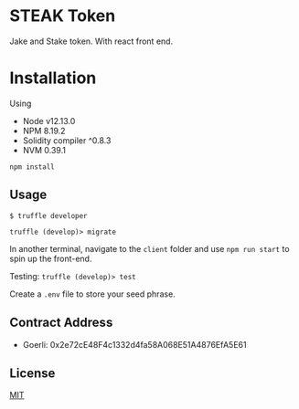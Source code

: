 # STEAK Token
Jake and Stake token. With react front end.

# Installation
Using
- Node v12.13.0
- NPM 8.19.2
- Solidity compiler ^0.8.3
- NVM 0.39.1

`npm install`

## Usage
`$ truffle developer`

`truffle (develop)> migrate`

In another terminal, navigate to the `client` folder and use `npm run start` to spin up the front-end.

Testing:
`truffle (develop)> test`

Create a `.env` file to store your seed phrase.

## Contract Address
- Goerli: 0x2e72cE48F4c1332d4fa58A068E51A4876EfA5E61

## License

[MIT](https://choosealicense.com/licenses/mit/)